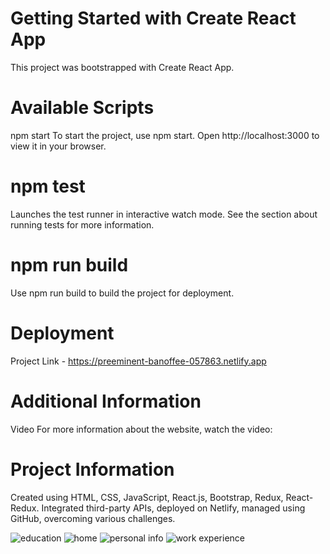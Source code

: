 # Getting Started with Create React App
This project was bootstrapped with Create React App.

# Available Scripts
npm start
To start the project, use npm start.
Open http://localhost:3000 to view it in your browser.

# npm test
Launches the test runner in interactive watch mode.
See the section about running tests for more information.

# npm run build
Use npm run build to build the project for deployment.

# Deployment
Project Link - https://preeminent-banoffee-057863.netlify.app

# Additional Information
Video
For more information about the website, watch the video:


# Project Information
Created using HTML, CSS, JavaScript, React.js, Bootstrap, Redux, React-Redux.
Integrated third-party APIs, deployed on Netlify, managed using GitHub, overcoming various challenges.








![education](https://github.com/Yashwalavalkar/resumeBuilder/assets/161032923/bcc24fcc-b25e-47ce-944d-41cb0c862c2b)
![home](https://github.com/Yashwalavalkar/resumeBuilder/assets/161032923/2c734afb-9880-4413-888f-9b0507b2ddd5)
![personal info](https://github.com/Yashwalavalkar/resumeBuilder/assets/161032923/a5170527-8114-4657-abae-97f6dad99c55)
![work experience](https://github.com/Yashwalavalkar/resumeBuilder/assets/161032923/8ef0c232-eb54-4397-9327-6ad9e911dcaa)

